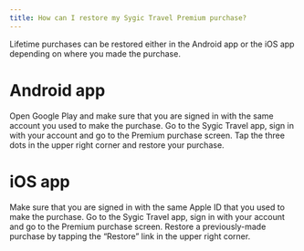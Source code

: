 ```yaml
---
title: How can I restore my Sygic Travel Premium purchase?
---
```


Lifetime purchases can be restored either in the Android app or the iOS app depending on where you made the purchase.

# Android app

Open Google Play and make sure that you are signed in with the same account you used to make the purchase.
Go to the Sygic Travel app, sign in with your account and go to the Premium purchase screen.
Tap the three dots in the upper right corner and restore your purchase.

# iOS app

Make sure that you are signed in with the same Apple ID that you used to make the purchase.
Go to the Sygic Travel app, sign in with your account and go to the Premium purchase screen.
Restore a previously-made purchase by tapping the “Restore” link in the upper right corner.
